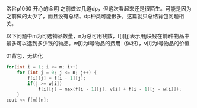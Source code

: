 洛谷p1060 开心的金明
之前做过几道dp，但这次看起来还是很陌生。可能是因为之前做的太少了，而且没有总结。dp种类可能很多，这篇就只总结背包问题相关。

以下问题中m为可选物品数量，n为总可用钱数，f[i][j]表示用j块钱在前i件物品中最多可以选到多少钱的物品。w[i]为i号物品的费用（体积），v[i]为i号物品的价值

01背包，无优化
```cpp
for(int i = 1; i <= m; i++)
	for (int j = 0; j <= n; j++) {
		f[i][j] = f[i - 1][j];
		if(j >= w[i])
			f[i][j] = max(f[i - 1][j], v[i] + f[i - 1][j - w[i]]);
	}
cout << f[m][n];
```
